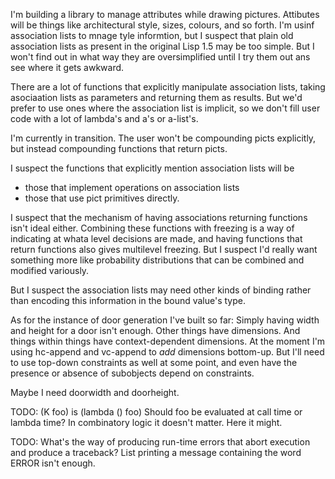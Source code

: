 I'm building a library to manage attributes while drawing pictures.  Attibutes will be things like architectural style, sizes, colours, and so forth.  I'm usinf association lists to mnage tyle informtion, but I suspect that plain old association lists as present in the original Lisp 1.5 may be too simple.  But I won't find out in what way they are oversimplified until I try them out ans see where it gets awkward.

There are a lot of functions that explicitly manipulate association lists, taking asociaation lists as parameters and returning them as results.
But we'd prefer to use ones where the association list is implicit, so we don't fill user code with a lot of lambda's and a's or a-list's.

I'm currently in transition.  The user won't be compounding picts explicitly, but instead compounding functions that return picts.

I suspect the functions that explicitly mention association lists will be
* those that implement operations on association lists
* those that use pict primitives directly.

I suspect that the mechanism of having associations returning functions isn't ideal either.  Combining these functions with freezing is a way of indicating at whata level decisions are made, and having functions that return functions also gives multilevel freezing.  But I suspect I'd really want something more like probability distributions that can be combined and modified variously.

But I suspect the association lists may need other kinds of binding rather than encoding this information in the bound value's type.

As for the instance of door generation I've built so far:
Simply having width and height for a door isn't enough.
Other things have dimensions.  And things within things have context-dependent dimensions.  At the moment I'm using hc-append and vc-append to *add* dimensions bottom-up.  But I'll need to use top-down constraints as well at some point, and even have the presence or absence of subobjects depend on constraints.

Maybe I need doorwidth and doorheight.


TODO:  (K foo) is (lambda () foo)
Should foo be evaluated at call time or lambda time?  In combinatory logic it doesn't matter.  Here it might.

TODO: What's the way of producing run-time errors that abort execution and produce a traceback?  List printing a message containing the word ERROR isn't enough.
